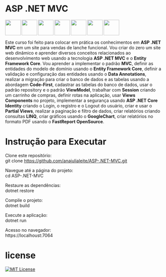 # ASP .NET MVC

<img src="https://cdn.jsdelivr.net/gh/devicons/devicon@latest/icons/csharp/csharp-original.svg" align="left" width="50" height="50"/>
<img src="https://cdn.jsdelivr.net/gh/devicons/devicon@latest/icons/dotnetcore/dotnetcore-original.svg" align="left" width="50" height="50"/>
<img src="https://cdn.jsdelivr.net/gh/devicons/devicon@latest/icons/visualstudio/visualstudio-original.svg" align="left" width="50" height="50"/>
<img src="https://cdn.jsdelivr.net/gh/devicons/devicon@latest/icons/css3/css3-plain.svg" align="left" width="50" height="50"/>
<img src="https://cdn.jsdelivr.net/gh/devicons/devicon@latest/icons/bootstrap/bootstrap-original.svg" align="left" width="50" height="50"/>        
<img src="https://cdn.jsdelivr.net/gh/devicons/devicon@latest/icons/html5/html5-plain.svg" align="left" width="50" height="50"/>
<img src="https://cdn.jsdelivr.net/gh/devicons/devicon@latest/icons/javascript/javascript-plain.svg" align="center" width="50" height="50"/>      
          
Este curso foi feito para colocar em prática os conhecimentos em <strong>ASP .NET MVC</strong> em um site para vendas de lanche funcional. Vou criar do zero um site web dinâmico e aprender diversos conceitos relacionados ao desenvolvimento web usando a tecnologia <strong>ASP .NET MVC</strong> e o <strong>Entity Framework Core</strong>. Vou aprender a implementar o padrão <strong>MVC</strong>, definir as entidades do modelo de domínio usando o <strong>Entity Framework Core</strong>, definir a validação e configuração das entidades usando o <strong>Data Annotations</strong>, realizar a migração para criar o banco de dados e as tabelas usando a abordagem <strong>Code-First</strong>, cadastrar as tabelas do banco de dados, usar o padrão repository e o padrão <strong>ViewModel</strong>, trabalhar com <strong>Session</strong> criando um carrinho de compras, definir rotas na aplicação, usar <strong>Views Components</strong> no projeto, implementar a segurança usando <strong>ASP .NET Core Identity</strong> criando o Login, o registro e o Logout do usuário, criar e usar o <strong>Partial Views</strong>, realizar a paginação e filtro de dados, criar relatórios criando consultas <strong>LINQ</strong>, criar gráficos usando o <strong>GoogleChart</strong>, criar relatórios no formato PDF usando o <strong>FastReport OpenSource</strong>.

# Instrução para Executar

Clone este repositório:
<br>
git clone https://github.com/anajulialeite/ASP-.NET-MVC.git

Navegue até a página do projeto:
<br>
cd ASP-.NET-MVC

Restaure as dependências:
<br>
dotnet restore

Compile o projeto:
<br>
dotnet build

Execute a aplicação:
<br>
dotnet run

Acesso no navegador:
<br>
https://localhoust:7064

# license

[![MIT License](https://img.shields.io/badge/License-MIT-green.svg)](./LICENSE)
